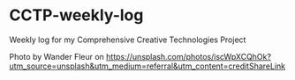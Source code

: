 # CCTP-weekly-log

Weekly log for my Comprehensive Creative Technologies Project

Photo by Wander Fleur on https://unsplash.com/photos/iscWpXCQhOk?utm_source=unsplash&utm_medium=referral&utm_content=creditShareLink
